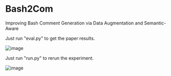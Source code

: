 # Bash2Com
Improving Bash Comment Generation via Data Augmentation and Semantic-Aware


Just run "eval.py" to get the paper results.

![image](https://user-images.githubusercontent.com/93321396/208080684-921244f7-9400-404b-a2c3-c43322e8a4dc.png)

Just run "run.py" to rerun the experiment.

![image](https://user-images.githubusercontent.com/93321396/208080590-80fa366a-27c0-42ae-b2b2-065a66017da9.png)

